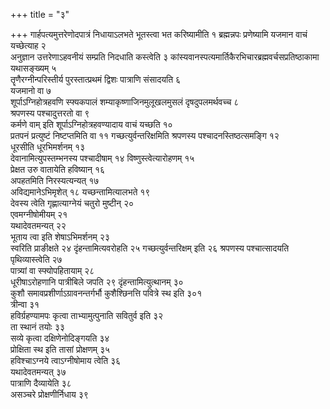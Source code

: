 +++
title = "३"

+++
गार्हपत्यमुत्तरेणोदपात्रं निधायाऽलभते भूतस्त्वा भत करिष्यामीति १
ब्रह्मन्नपः प्रणेष्यामि यजमान वाचं यच्छेत्याह २   
अनुज्ञान
उत्तरेणाऽहवनीयं सम्प्रति निदधाति कस्त्वेति ३
कांस्यवानस्पत्यमार्तिकैरभिचारब्रह्मवर्चसप्रतिष्ठाकामा
यथासङ्ख्यम् ५   
तॄणैरग्नीन्परिस्तीर्य पुरस्तात्प्रथमं द्विशः पात्राणि
संसादयति ६   
यजमानो वा ७   
शूर्पाऽग्निहोत्रहवणि स्फ्यकपालं
शम्याकृष्णाजिनमुलूखलमुसलं दृषदुपलमर्थवच्च ८   
श्रपणस्य
पश्चादुत्तरतो वा ९   
कर्मणे वाम् इति शूर्पाऽग्निहोत्रहवण्यादाय
वाचं यच्छति १०   
प्रतपनं प्रत्युष्टं निष्टप्तमिति वा ११
गच्छत्युर्वन्तरिक्षमिति श्रपणस्य
पश्चादनस्तिष्ठत्समङ्गि १२   
धूरसीति
धूरभिमर्शनम् १३   
देवानामित्युपस्तम्भनस्य पश्चादीषाम् १४
विष्णुस्त्वेत्यारोहणम् १५   
प्रेक्षत उरु वातायेति
हविष्यान् १६   
अपहतमिति निरस्यत्यन्यत् १७   
अविद्यमानेऽभिमृशेत् १८
यच्छन्तामित्यालभते १९   
देवस्य त्वेति गृह्णात्याग्नेयं चतुरो
मुष्टीन् २०   
एवमग्नीषोमीयम् २१   
यथादेवतमन्यत् २२   
भूताय
त्वा इति शेषाऽभिमर्शनम् २३   
स्वरिति प्राङीक्षते २४
दृंहन्तामित्यवरोहति २५
गच्छत्युर्वन्तरिक्षम् इति २६
श्रपणस्य पश्चात्सादयति पृथिव्यास्त्वेति २७   
पात्र्यां वा
स्फ्योपहितायाम् २८   
धूरीषाऽरोहणानि पात्रीबिले जपति २९
दृंहन्तामित्युत्थानम् ३०   
कुशौ
समावप्रशीर्णाऽग्रावनन्तर्गर्भौ
कुशैश्छिनत्ति पवित्रे स्थ इति ३०१   
त्रीन्वा ३१   
हविर्ग्रहण्यामपः कृत्वा
ताभ्यामुत्पुनाति सवितुर्व इति ३२   
ता स्थानं तयोः ३३   
सव्ये कृत्वा
दक्षिणेनोदिङ्गयति ३४   
प्रोक्षिता स्थ इति तासां प्रोक्षणम्
३५   
हविश्चाऽग्नये त्वाऽग्नीषोमाय त्वेति ३६   
यथादेवतमन्यत् ३७   
पात्राणि
दैव्यायेति ३८   
असञ्चरे प्रोक्षणीर्निधाय ३९   
